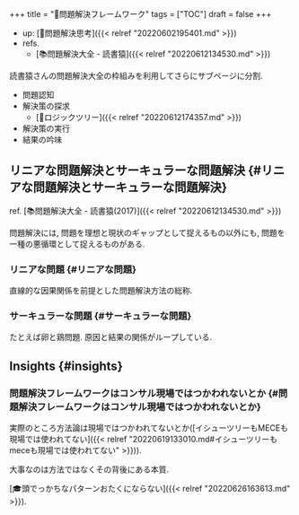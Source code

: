 +++
title = "📂問題解決フレームワーク"
tags = ["TOC"]
draft = false
+++

-   up: [📝問題解決思考]({{< relref "20220602195401.md" >}})
-   refs.
    -   [📚問題解決大全 - 読書猿]({{< relref "20220612134530.md" >}})

読書猿さんの問題解決大全の枠組みを利用してさらにサブページに分割.

-   問題認知
-   解決策の探求
    -   [📝ロジックツリー]({{< relref "20220612174357.md" >}})
-   解決策の実行
-   結果の吟味


## リニアな問題解決とサーキュラーな問題解決 {#リニアな問題解決とサーキュラーな問題解決}

ref. [📚問題解決大全 - 読書猿(2017)]({{< relref "20220612134530.md" >}})

問題解決には, 問題を理想と現状のギャップとして捉えるもの以外にも, 問題を一種の悪循環として捉えるものがある.


### リニアな問題 {#リニアな問題}

直線的な因果関係を前提とした問題解決方法の総称.


### サーキュラーな問題 {#サーキュラーな問題}

たとえば卵と鶏問題. 原因と結果の関係がループしている.


## Insights {#insights}


### 問題解決フレームワークはコンサル現場ではつかわれないとか {#問題解決フレームワークはコンサル現場ではつかわれないとか}

実際のところ方法論は現場ではつかわれてないとか([イシューツリーもMECEも現場では使われてない]({{< relref "20220619133010.md#イシューツリーもmeceも現場では使われてない" >}})).

大事なのは方法ではなくその背後にある本質.

[🎓頭でっかちなパターンおたくにならない]({{< relref "20220626163613.md" >}}).
